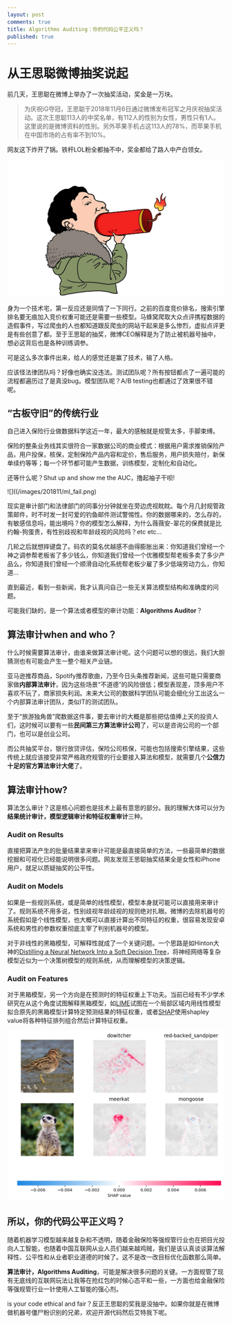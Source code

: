 ```yaml
---
layout: post
comments: true
title: Algorithms Auditing：你的代码公平正义吗？
published: true
---
```



# 从王思聪微博抽奖说起

前几天，王思聪在微博上举办了一次抽奖活动，奖金是一万块。

>为庆祝iG夺冠，王思聪于2018年11月6日通过微博发布冠军之月庆祝抽奖活动。这次王思聪113人的中奖名单，有112人的性别为女性，男性只有1人。这里说的是微博资料的性别。另外苹果手机占这113人的78%，而苹果手机在中国市场的占有率不到10%。

网友这下炸开了锅。铁杆LOL粉全都抽不中，奖金都给了路人中产白领女。

![](/images/201811/wangsicong.jpeg)

身为一个技术宅，第一反应还是同情了一下同行。之前的百度竞价排名，搜索引擎排名要无痕加入竞价权重可能还是需要一些模型。马蜂窝爬取大众点评携程数据的造假事件，写过爬虫的人也都知道跟反爬虫的网站干起来是多么惨烈，虚拟点评更是有些创意了都。至于王思聪的抽奖，微博CEO解释是为了防止被机器号抽中，想必这背后也是各种训练调参。

可是这么多次事件出来，给人的感觉还是赢了技术，输了人格。

应该怪法律团队吗？好像也确实没违法。测试团队呢？所有按钮都点了一遍可能的流程都遍历过了是真没bug。模型团队呢？A/B testing也都通过了效果很不错呢。


## “古板守旧”的传统行业

自己进入保险行业做数据科学这近一年，最大的感触就是规管太多，手脚束缚。

保险的整条业务线其实很符合一家数据公司的商业模式：根据用户需求推销保险产品，用户投保，核保，定制保险产品内容和定价，售后服务，用户损失赔付，新保单续约等等；每一个环节都可能产生数据，训练模型，定制化和自动化。

还等什么呢？Shut up and show me the AUC，撸起袖子干呗!

![]((/images/201811/ml_fail.png)

现实是审计部门和法律部门的同事分分钟就坐在旁边虎视眈眈。每个月几封规管政策邮件，时不时发一封可爱的钓鱼邮件测试警惕性。你的数据哪来的，怎么存的，有敏感信息吗，能出境吗？你的模型怎么解释，为什么薇薇安-翠花的保费就是比约翰-狗蛋贵，有性别歧视和年龄歧视的风险吗？etc etc...

几轮之后就想摔键盘了。码农的莫名优越感不由得膨胀出来：你知道我们曾经一个神之调参帮老板省了多少钱么，你知道我们曾经一个优雅模型帮老板多卖了多少产品么，你知道我们曾经一个顺滑自动化系统帮老板少雇了多少低端劳动力么，你知道...

直到最近，看到一些新闻，我才认真问自己一些无关算法模型结构和准确度的问题。

可能我们缺的，是一个算法或者模型的审计功能：**Algorithms Auditor**？


## 算法审计when and who？

什么时候需要算法审计，由谁来做算法审计呢。这个问题可以想的很远，我们大胆猜测也有可能会产生一整个相关产业链。

亚马逊推荐商品，Spotify推荐歌曲，乃至今日头条推荐新闻，这些可能只需要商家做**内部算法审计**，因为这些场景“不道德”的风险很低；模型表现差，顶多用户不喜欢不玩了，商家损失利润。未来大公司的数据科学团队可能会细化分工出这么一个内部算法审计团队，类似IT的测试团队。

至于“旅游独角兽”爬数据这件事，要去审计的大概是那些把估值捧上天的投资人们，这时候可以要有一些**民间第三方算法审计公司**了，可以是咨询公司的一个部门，也可以是创业公司。

而公共抽奖平台，银行放贷评估，保险公司核保，可能也包括搜索引擎结果，这些传统上就应该接受非常严格政府规管的行业要接入算法和模型，就需要几个**公信力十足的官方算法审计大佬**了。


## 算法审计how?

算法怎么审计？这是核心问题也是技术上最有意思的部分。我的理解大体可以分为**结果统计审计，模型逻辑审计和特征权重审计**三种。

### Audit on Results

直接把算法产生的批量结果拿来审计可能是最直接简单的方法，一些最简单的数据挖掘和可视化已经能说明很多问题。网友发现王思聪抽奖结果全是女性和iPhone用户，就足以质疑抽奖的公平性。

### Audit on Models

如果是一些规则系统，或是简单的线性模型，模型本身就可能可以直接用来审计了。规则系统不用多说，性别歧视年龄歧视的规则绝对扎眼。微博的去除机器号的系统假如是个线性模型，也大概可以直接计算出不同特征的权重，很容易发现安卓系统和男性的参数权重彻底主宰了判别机器号的模型。

对于非线性的黑箱模型，可解释性就成了一个关键问题。一个思路是如Hinton大神的[Distilling a Neural Network Into a Soft Decision Tree](https://arxiv.org/abs/1711.09784)，将神经网络等复杂模型近似为一个决策树模型的规则系统，从而理解模型的决策逻辑。

### Audit on Features

对于黑箱模型，另一个方向是在预测时的特征权重上下功夫。当前已经有不少学术研究在从这个角度试图解释黑箱模型，如[LIME](https://github.com/marcotcr/lime)试图在一个局部区域内用线性模型拟合原先的黑箱模型计算特定预测结果的特征权重，或者[SHAP](https://github.com/slundberg/shap)使用shapley value将各种特征排列组合然后计算特征权重。

![](/images/201811/shap.png)


## 所以，你的代码公平正义吗？

随着机器学习模型越来越复杂和不透明，随着金融保险等强规管行业也在把目光投向人工智能，也随着中国互联网从业人员们越来越鸡贼，我们是该认真谈谈算法解释性、公平性和从业者职业道德的时候了。这不是改一改目标优化函数那么简单。

**算法审计，Algorithms Auditing**，可能是解决很多问题的关键。一方面规管了现有无底线的互联网玩法让我等在抢红包的时候心态平和一些，一方面也给金融保险等强规管行业一针使用人工智能的强心剂。

is your code ethical and fair？反正王思聪的奖我是没抽中。如果你就是在微博做机器号僵尸粉识别的兄弟，欢迎开源代码然后艾特我下呢。